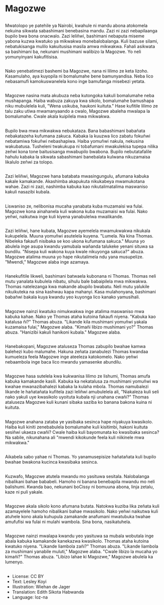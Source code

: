 # Magozwe

##
Mwatolopo ye patehile ya Nairobi, kwahule ni mandu abona atokomela nekuina sikwata sabashimani benebasina mandu. Zazi ni zazi nebapilaanga bupilo bwa bona onacwalo. Zazi leliñwi, bashimani nebaputa miseme yabona kuzwa kwatuko ya mikwakwa monebalobalanga. Kuli bazuse silami, nebatukisanga mulilo kakuitusisa masila amwa mikwakwa. Fahali asikwata sa bashimani ba, nekunani mushimani walibizo la Magozwe. Yo neli yomunyinyani kakufitisisa.

##
Nako yenebatimezi bashemi ba Magozwe, nana ni lilimo ze keta lizoho. Kasamulaho, aya kuyopila ni bomalumahe bene bamunyandisa. Neba lico nebasamufi kamokuswanelela kono inge bamufanga misebezi yetata.

##
Magozwe nasina mata akubuza neba kutongoka kakuli bomalumahe neba mushapanga. Haiba wabuza zakuya kwa sikolo, bomalumahe bamushapa niku mubulelela kuli, "Wena usikuba, haukoni kuituta." Hase kufitile lilimo ze talu zaku utiwa mwamanyaando a cwalo, Magozwe abaleha mwalapa la bomalumahe. Cwale akala kuipilela mwa mikwakwa.

##
Bupilo bwa mwa mikwakwa nebukataza. Bana babashimani babañata nebakatazeha kufumana zakuca. Kabaka la kuuzwa lico zabatu fokuñwi nebatamiwa fokuñwi nebashapiwa. Haiba yomuñwi nakula, nekusina wakubatusa. Tusheleni twakukupa ni tobafumani mwakulekisa tupepa nilika zeñwi kona tone baitusisanga mwabupilo bwabona. Bupilo nebutatafalile hahulu kabaka la sikwata sabashimani banebalata kulwana nikuzamaisa likalulo zeñwi za tolopo.

##
Zazi leliñwi, Magozwe hana batabata mwasingungulu, afumana kabuka kakale kamakande. Akashimba akapukuta nikukabeya mwamukotana wahae. Zazi ni zazi, nashimba kabuka kao nikutalimatalima maswaniso kakuli nasazibi kubala.

##
Liswaniso ze, nelibonisa mucaha yanabata kuba muzamaisi wa fulai. Magozwe kona ainahanela kuli wakona kuba muzamaisi wa fulai. Nako yeñwi, naikutwa inge kuli kiyena yanabulelwa mwalikande.

##
Zazi leliñwi, hane kubata, Magozwe ayemelela mwamukwakwa nikukala kukupelela. Muuna yomuñwi asutelela kuyena. "Lumela. Na kina Thomas. Nibeleka fakaufi nisibaka se koo ukona kufumana sakuca." Muuna yo abulela inge asupa kwandu yamubala wañanda talukeke yenani situwa sa bundilu. "Nisepa kuli wakona kuya kwale nikuyonga sakuca?" abuza. Magozwe atalima muuna yo hape nikutalimela ndu yana musupelize. "Mwendi," Magozwe alaba inge azamaya.

##
Hanekufitile likweli, bashimani batwaela kubonana ni Thomas. Thomas neli mutu yanalata kubulela nibatu, sihulu bale babaipilela mwa mikwakwa. Thomas natelezanga kwa makande abupilo bwabatu. Neli mutu yalukile nikuikuteka na sina kashwau kapa mahanyi. Kasa mulahonyana, bashimani babañwi bakala kuya kwandu yeo kuyonga lico kanako yamusihali.

##
Magozwe nainzi kwatuko nimukwakwa inge atalima maswaniso mwa kabuka kahae. Nako ye Thomas ataha kutoina fakaufi niyena. "Kabuka kao katalusa ñi?" Thomas abuza. "Likande kila mushimani yomuñwi yakala kuzamaisa fulai," Magozwe alaba. "Kimañi libizo mushimani yo?" Thomas abuza. "Hanizibi kakuli hanikoni kubala." Magozwe alaba.

##
Hanebakopani, Magozwe ataluseza Thomas zabupilo bwahae kamwa balehezi kubo malumahe. Hakuna zeñata zanabulezi Thomas kwandaa kumueleza feela Magozwe inge ateeleza katokomelo. Nako yeñwi nebaambola inge baca lico mwandu yamasenke abundilu.

##
Magozwe hasa sutelela kwa kukwanisa lilimo ze lishumi, Thomas amufa kabuka kamakande kasili. Kabuka ka nekatalusa za mushimani yomuñwi wa kwahae mwanazibahalezi kabaka la kulaha mbola. Thomas namubalezi likande le hañatañata kufitela zazi leliñwi amubulelela ali, "Niakaleza kuli seli nako yakuli uye kwasikolo uyoituta kubala nji unahana cwañi?" Thomas ataluseza Magozwe kuli kunani sibaka saziba ko banana bakona kuina ni kuituta.

##
Magozwe anahana zataba ye yasibaka sesinca hape niyakuya kwasikolo. Haiba kuli kiniti zenebabulela bomalumahe kuli kisitimbi, hakoni kuituta sesiñwi ukaeza cwañi? Cwale haiba kuli bayomunata ko kwasibaka sesinca? Na sabile, nikunahana ali "mwendi kikokunde feela kuli niikinele mwa mikwakwa."

##
Aikabela sabo yahae ni Thomas. Yo yanamusepisize hañatañata kuli bupilo bwahae bwakona kucinca kwasibaka sesinca.

##
Kuzwafo, Magozwe atutela mwandu mo yasituwa sesitala. Nalobalanga nibalikani bahae bababeli. Hamoho ni banana benebapila mwandu mo neli balishumi. Kwanda bao, nekunani boCissy ni bomuuna abona, linja zetalu, kaze ni puli yakale.

##
Magozwe akala sikolo kono afumana butata. Natokwa kuziba lika zeñata kuli azamayelele hamoho nibalikani bahae mwasikolo. Nako yeñwi naikutwa kuli atuhele kono akala kuhupula zamakande anafumani mwatubuka twahae amufufisi wa fulai ni mulahi wambola. Sina bona, nasikatuhela.

##
Magozwe nainzi mwalapa kwandu yeo yasituwa sa mubala wobutala inge abala kabuka kamakande kanekazwa kwasikolo. Thomas ataha kutoina kwatuko niyena. "Likande liambola zañi?" Thomas abuza. "Likande liambola za mushimani yanabile muluti," Magozwe alaba. "Cwale libizo la mucaha yo kimañi?" Thomas abuza. "Libizo lahae ki Magozwe," Magozwe abulela ka lumenyo.

##
* License: CC BY
* Text: Lesley Koyi
* Illustration: Wiehan de Jager
* Translation: Edith Sikota Habwanda
* Language: loz-na
